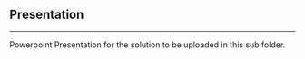 ## Presentation
----------------------------------

Powerpoint Presentation for the solution to be uploaded in this sub folder.